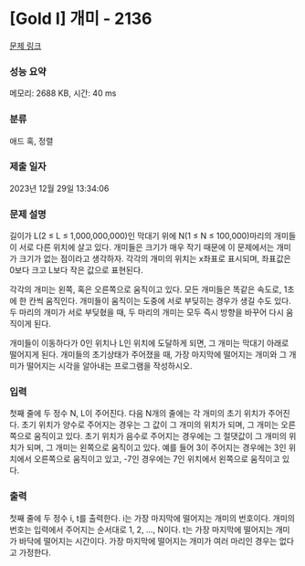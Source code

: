 # [Gold I] 개미 - 2136 

[문제 링크](https://www.acmicpc.net/problem/2136) 

### 성능 요약

메모리: 2688 KB, 시간: 40 ms

### 분류

애드 혹, 정렬

### 제출 일자

2023년 12월 29일 13:34:06

### 문제 설명

<p>길이가 L(2 ≤ L ≤ 1,000,000,000)인 막대기 위에 N(1 ≤ N ≤ 100,000)마리의 개미들이 서로 다른 위치에 살고 있다. 개미들은 크기가 매우 작기 때문에 이 문제에서는 개미가 크기가 없는 점이라고 생각하자. 각각의 개미의 위치는 x좌표로 표시되며, 좌표값은 0보다 크고 L보다 작은 값으로 표현된다.</p>

<p>각각의 개미는 왼쪽, 혹은 오른쪽으로 움직이고 있다. 모든 개미들은 똑같은 속도로, 1초에 한 칸씩 움직인다. 개미들이 움직이는 도중에 서로 부딪히는 경우가 생길 수도 있다. 두 마리의 개미가 서로 부딪혔을 때, 두 마리의 개미는 모두 즉시 방향을 바꾸어 다시 움직이게 된다.</p>

<p>개미들이 이동하다가 0인 위치나 L인 위치에 도달하게 되면, 그 개미는 막대기 아래로 떨어지게 된다. 개미들의 초기상태가 주어졌을 때, 가장 마지막에 떨어지는 개미와 그 개미가 떨어지는 시각을 알아내는 프로그램을 작성하시오.</p>

### 입력 

 <p>첫째 줄에 두 정수 N, L이 주어진다. 다음 N개의 줄에는 각 개미의 초기 위치가 주어진다. 초기 위치가 양수로 주어지는 경우는 그 값이 그 개미의 위치가 되며, 그 개미는 오른쪽으로 움직이고 있다. 초기 위치가 음수로 주어지는 경우에는 그 절댓값이 그 개미의 위치가 되며, 그 개미는 왼쪽으로 움직이고 있다. 예를 들어 3이 주어지는 경우에는 3인 위치에서 오른쪽으로 움직이고 있고, -7인 경우에는 7인 위치에서 왼쪽으로 움직이고 있다.</p>

### 출력 

 <p>첫째 줄에 두 정수 i, t를 출력한다. i는 가장 마지막에 떨어지는 개미의 번호이다. 개미의 번호는 입력에서 주어지는 순서대로 1, 2, …, N이다. t는 가장 마지막에 떨어지는 개미가 바닥에 떨어지는 시간이다. 가장 마지막에 떨어지는 개미가 여러 마리인 경우는 없다고 가정한다.</p>

